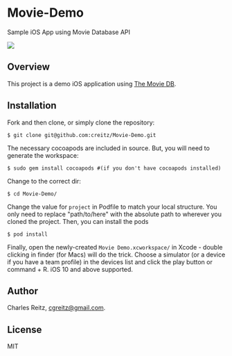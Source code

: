 # Movie-Demo
Sample iOS App using Movie Database API

![](https://img.shields.io/badge/Swift-5.0-blue.svg?style=flat)

## Overview

This project is a demo iOS application using [The Movie DB](https://developers.themoviedb.org/3/getting-started).


## Installation

Fork and then clone, or simply clone the repository:

```
$ git clone git@github.com:creitz/Movie-Demo.git
```

The necessary cocoapods are included in source. But, you will need to generate the workspace:

```
$ sudo gem install cocoapods #(if you don't have cocoapods installed)
```

Change to the correct dir:

```
$ cd Movie-Demo/
```

Change the value for `project` in Podfile to match your local structure. You only need to replace "path/to/here" with the absolute path to wherever you cloned the project. Then, you can install the pods

```
$ pod install
```

Finally, open the newly-created `Movie Demo.xcworkspace/` in Xcode - double clicking in finder (for Macs) will do the trick. Choose a simulator (or a device if you have a team profile) in the devices list and click the play button or command + R. iOS 10 and above supported.

## Author

Charles Reitz, cgreitz@gmail.com.

## License

MIT
